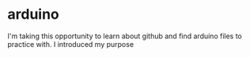 # arduino
I'm taking this opportunity to learn about github and find arduino files to practice with.
I introduced my purpose
